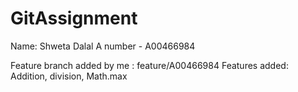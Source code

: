 # GitAssignment

Name: Shweta Dalal
A number - A00466984

Feature branch added by me : feature/A00466984
Features added: Addition, division, Math.max